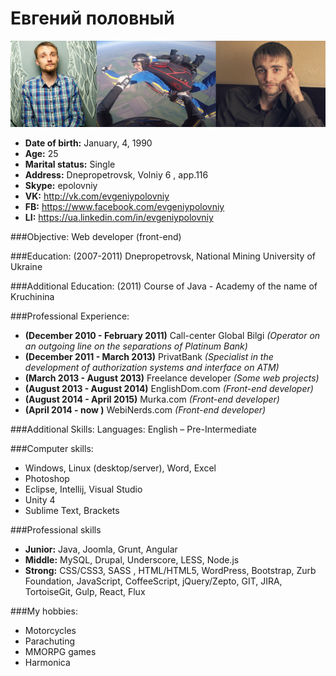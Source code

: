 # Евгений половный
![my avatar][avatar] 

* **Date of birth:** January, 4, 1990
* **Age:** 25
* **Marital status:** Single
* **Address:**  Dnepropetrovsk, Volniy 6 , app.116
* **Skype:** epolovniy 
* **VK:** http://vk.com/evgeniypolovniy
* **FB:** https://www.facebook.com/evgeniypolovniy
* **LI:** https://ua.linkedin.com/in/evgeniypolovniy

###Objective:
Web developer (front-end)

###Education:
(2007-2011) Dnepropetrovsk, National Mining University of Ukraine


###Additional Education:
(2011) Course of Java - Academy of the name of Kruchinina

###Professional Experience:
- **(December 2010 - February 2011)** Call-center Global Bilgi *(Operator on an outgoing line on the separations of Platinum Bank)*
- **(December 2011 - March 2013)** PrivatBank *(Specialist in the development of authorization systems and interface on ATM)*
- **(March 2013 - August 2013)** Freelance developer *(Some web projects)*
- **(August 2013 - August 2014)** EnglishDom.com *(Front-end developer)*
- **(August 2014 - April 2015)** Murka.com *(Front-end developer)*
- **(April 2014 - now )** WebiNerds.com *(Front-end developer)*

###Additional Skills:
Languages: English – Pre-Intermediate

###Computer skills: 
- Windows, Linux (desktop/server), Word, Excel
- Photoshop 
- Eclipse, Intellij, Visual Studio
- Unity 4
- Sublime Text, Brackets

###Professional skills
- **Junior:** Java, Joomla, Grunt, Angular
- **Middle:** MySQL, Drupal, Underscore, LESS, Node.js
- **Strong:** CSS/CSS3, SASS , HTML/HTML5, WordPress, Bootstrap, Zurb Foundation, JavaScript, CoffeeScript, jQuery/Zepto, GIT, JIRA, TortoiseGit, Gulp,  React, Flux

###My hobbies:
- Motorcycles
- Parachuting
- MMORPG games
- Harmonica

[avatar]: https://github.com/EvgeniyPolovniy/resume/blob/master/img/ava.jpg
